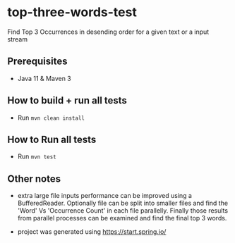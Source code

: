 # top-three-words-test
Find Top 3 Occurrences in desending order for a given text or a input stream

## Prerequisites
- Java 11 & Maven 3

## How to build + run all tests
- Run `mvn clean install`

## How to Run all tests
- Run `mvn test`

## Other notes
* extra large file inputs performance can be improved using a BufferedReader. Optionally file can be split into smaller files and find the 'Word' Vs 'Occurrence Count' in each file parallelly. Finally those results from parallel processes can be examined and find the final top 3 words.

* project was generated using https://start.spring.io/
